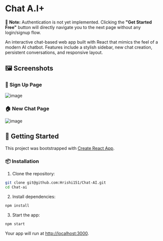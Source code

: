 # Chat A.I+

🚨 **Note:** Authentication is not yet implemented. Clicking the **"Get Started Free"** button will directly navigate you to the next page without any login/signup flow.

An interactive chat-based web app built with React that mimics the feel of a modern AI chatbot. Features include a stylish sidebar, new chat creation, persistent conversations, and responsive layout.

## 🖼️ Screenshots

### 🔐 Sign Up Page
![image](https://github.com/user-attachments/assets/2157e533-fcc5-4f26-a8e8-b88f6f0a9eb8)


### 🏠 New Chat Page
![image](https://github.com/user-attachments/assets/2ffad256-9786-4361-b460-e44172eeeb57)

## 💠 Getting Started

This project was bootstrapped with [Create React App](https://github.com/facebook/create-react-app).

### 📦 Installation

1. Clone the repository:

```bash
git clone git@github.com:Hrishi151/Chat-AI.git
cd Chat-ai
```

2. Install dependencies:

```bash
npm install
```

3. Start the app:

```bash
npm start
```

Your app will run at [http://localhost:3000](http://localhost:3000).



